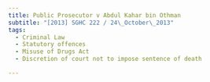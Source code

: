 ```yaml
---
title: Public Prosecutor v Abdul Kahar bin Othman 
subtitle: "[2013] SGHC 222 / 24\_October\_2013"
tags:
  - Criminal Law
  - Statutory offences
  - Misuse of Drugs Act
  - Discretion of court not to impose sentence of death

---
```


